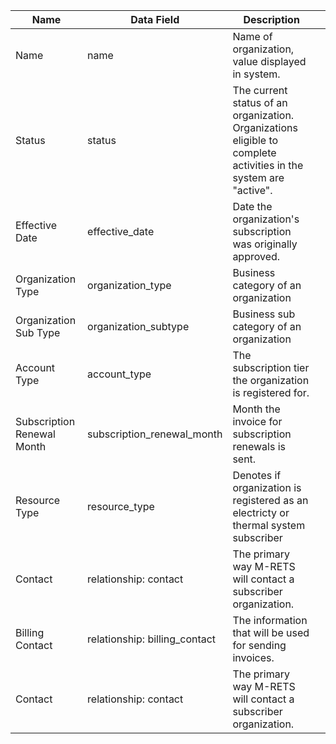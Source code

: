 | Name                       | Data Field                    | Description                                                                                                      |   |
|----------------------------|-------------------------------|------------------------------------------------------------------------------------------------------------------|---|
| Name                       | name                          | Name of organization, value displayed in system.                                                                 |   |
| Status                     | status                        | The current status of an organization. Organizations eligible to complete activities in the system are "active". |   |
| Effective Date             | effective_date                | Date the organization's subscription was originally approved.                                                    |   |
| Organization Type          | organization_type             | Business category of an organization                                                                             |   |
| Organization Sub Type      | organization_subtype          | Business sub category of an organization                                                                         |   |
| Account Type               | account_type                  | The subscription tier the organization is registered for.                                                        |   |
| Subscription Renewal Month | subscription_renewal_month    | Month the invoice for subscription renewals is sent.                                                             |   |
| Resource Type              | resource_type                 | Denotes if organization is registered as an electricty or thermal system subscriber                              |   |
| Contact                    | relationship: contact         | The primary way M-RETS will contact a subscriber organization.                                                   |   |
| Billing Contact            | relationship: billing_contact | The information that will be used for sending invoices.                                                          |   |
| Contact                    | relationship: contact         | The primary way M-RETS will contact a subscriber organization.                                                   |   |
